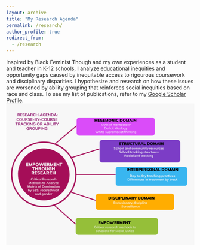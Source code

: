 ```yaml
---
layout: archive
title: "My Research Agenda"
permalink: /research/
author_profile: true
redirect_from:
  - /research
---
```

Inspired by Black Feminist Though and my own experiences as a student and teacher in K-12 schools, I analyze educational inequities and opportunity gaps caused by inequitable access to rigourous coursework and disciplinary disparities. I hypothesize and research on how these issues are worsened by ability grouping that reinforces social inequities based on race and class. To see my list of publications, refer to my [Google Scholar Profile](https://scholar.google.com/citations?user=9EWCrkEAAAAJ&hl=en&oi=ao).
![Research Agenda](https://github.com/kedosomwan/kedosomwan.github.io/blob/9c9019f8bee5c5b9a34be1761e95a47e4489aaf7/files/Pictures/Research%20Graphics/Research%20Agenda%20Graphic.png)
